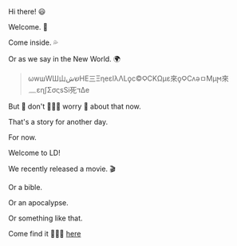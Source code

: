 Hi there! 😃

Welcome. 👋

Come inside. 💦

Or as we say in the New World. 🌍

> ωwшWШ山שش‎ΗE‎‎‎三ΞηeεlλΛLϙc©ϘCΚΩμε來ϙϘCʌəㅁϺμϻ來𓈖εηʃΣσςsSi死דΔe

But 🍑 don't 🙅🏻‍♀️ worry 🤔 about that now.

That's a story for another day.

For now.

Welcome to LD!

We recently released a movie. 🎬

Or a bible.

Or an apocalypse.

Or something like that.

Come find it 🕵🏻‍♀️  [here](https://religion.thedynamiclinker.com)
